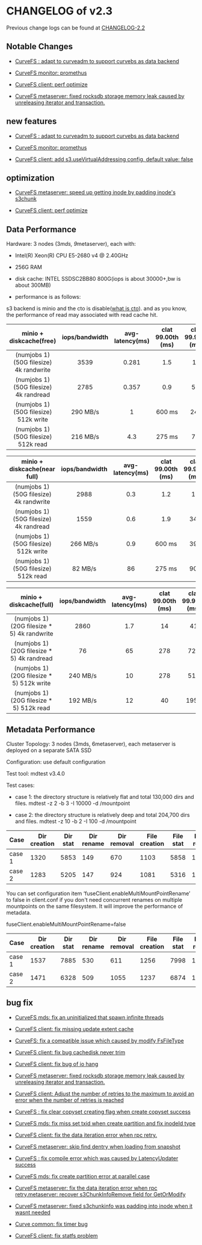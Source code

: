 # CHANGELOG of v2.3

Previous change logs can be found at [CHANGELOG-2.2](https://github.com/opencurve/curve/blob/master/CHANGELOG-2.2.md)

## Notable Changes

- [CurveFS : adapt to curveadm to support curvebs as data backend](https://github.com/opencurve/curve/pull/1349)

- [CurveFS monitor: promethus](https://github.com/opencurve/curve/pull/1237)

- [CurveFS client: perf optimize](https://github.com/opencurve/curve/pull/1194)

- [CurveFS metaserver: fixed rocksdb storage memory leak caused by unreleasing iterator and transaction.](https://github.com/opencurve/curve/pull/1388)

## new features

- [CurveFS : adapt to curveadm to support curvebs as data backend](https://github.com/opencurve/curve/pull/1349)

- [CurveFS monitor: promethus](https://github.com/opencurve/curve/pull/1237)

- [CurveFS client: add s3.useVirtualAddressing config, default value: false](https://github.com/opencurve/curve/pull/1253)

## optimization

- [CurveFS metaserver: speed up getting inode by padding inode's s3chunk](https://github.com/opencurve/curve/pull/1344)

- [CurveFS client: perf optimize](https://github.com/opencurve/curve/pull/1194)

## Data Performance
Hardware: 3 nodes (3*mds, 9*metaserver), each with:
 - Intel(R) Xeon(R) CPU E5-2680 v4 @ 2.40GHz
 - 256G RAM
 - disk cache: INTEL SSDSC2BB80 800G(iops is about 30000+,bw is about 300MB)

  - performance is as follows:

s3 backend is minio and the cto is disable([what is cto](https://github.com/opencurve/curve/blob/master/docs/cn/CurveFS%E6%94%AF%E6%8C%81%E5%A4%9A%E6%8C%82%E8%BD%BD.pdf)). and as you know, the performance of read may associated with read cache hit.

| minio + diskcache(free)| iops/bandwidth | avg-latency(ms) | clat 99.00th (ms) | clat 99.99th (ms) |
| :----: | :----: | :----: | :----: | :----: |
| (numjobs 1) (50G filesize) 4k randwrite | 3539 | 0.281 | 1.5 | 16 |
| (numjobs 1) (50G filesize) 4k randread | 2785 | 0.357 | 0.9 | 5.8|
| (numjobs 1) (50G filesize) 512k write | 290 MB/s | 1 | 600 ms | 248|
| (numjobs 1) (50G filesize) 512k read | 216 MB/s | 4.3 | 275 ms | 7.6 |


| minio + diskcache(near full)| iops/bandwidth | avg-latency(ms) | clat 99.00th (ms) | clat 99.99th (ms) |
| :----: | :----: | :----: | :----: | :----: |
| (numjobs 1) (50G filesize) 4k randwrite | 2988 | 0.3 | 1.2 | 18 |
| (numjobs 1) (50G filesize) 4k randread | 1559 | 0.6 | 1.9 | 346|
| (numjobs 1) (50G filesize) 512k write | 266 MB/s | 0.9| 600 ms | 396|
| (numjobs 1) (50G filesize) 512k read | 82 MB/s | 86 | 275 ms | 901|


| minio + diskcache(full)| iops/bandwidth | avg-latency(ms) | clat 99.00th (ms) | clat 99.99th (ms) |
| :----: | :----: | :----: | :----: | :----: |
| (numjobs 1) (20G filesize * 5) 4k randwrite | 2860 | 1.7| 14 | 41 |
| (numjobs 1) (20G filesize * 5) 4k randread | 76 | 65 | 278 | 725|
| (numjobs 1) (20G filesize * 5) 512k write | 240 MB/s | 10| 278 | 513|
| (numjobs 1) (20G filesize * 5) 512k read | 192 MB/s | 12 | 40 | 1955 |

## Metadata Performance

Cluster Topology: 3 nodes (3mds, 6metaserver), each metaserver is deployed on a separate SATA SSD

Configuration: use default configuration

Test tool: mdtest v3.4.0

Test cases:
- case 1: the directory structure is relatively flat and total 130,000 dirs and files.
mdtest -z 2 -b 3 -I 10000 -d /mountpoint

- case 2: the directory structure is relatively deep and total 204,700 dirs and files.
mdtest -z 10 -b 2 -I 100 -d /mountpoint


| Case | Dir creation | Dir stat | Dir rename | Dir removal | File creation | File stat | File read | File removal | Tree creation | Tree removal |
| --- | --- | --- | --- | --- | --- | --- | --- | --- | --- | --- |
| case 1 | 1320 | 5853 | 149 | 670 | 1103 | 5858 | 1669 | 1419 | 851 | 64 |
| case 2 | 1283 | 5205 | 147 | 924 | 1081 | 5316 | 1634 | 1260 | 1302 | 887 |

You can set configuration item ‘fuseClient.enableMultiMountPointRename’ to false in client.conf if you don't need concurrent renames on multiple mountpoints on the same filesystem. It will improve the performance of metadata.

fuseClient.enableMultiMountPointRename=false

| Case | Dir creation | Dir stat | Dir rename | Dir removal | File creation | File stat | File read | File removal | Tree creation | Tree removal |
| --- | --- | --- | --- | --- | --- | --- | --- | --- | --- | --- |
| case 1 | 1537 | 7885 | 530 | 611 | 1256 | 7998 | 1861 | 1614 | 1050 | 72 |
| case 2 | 1471 | 6328 | 509 | 1055 | 1237 | 6874 | 1818 | 1454 | 1489 | 1034 |

## bug fix

- [CurveFS mds: fix an uninitialized that spawn infinite threads](https://github.com/opencurve/curve/pull/1270)

- [CurveFS client: fix missing update extent cache](https://github.com/opencurve/curve/pull/1279)

- [CurveFS: fix a compatible issue which caused by modify FsFileType ](https://github.com/opencurve/curve/pull/1359)

- [CurveFS client: fix bug cachedisk never trim](https://github.com/opencurve/curve/pull/1378)

- [CurveFS client: fix bug of io hang](https://github.com/opencurve/curve/pull/1377)

- [CurveFS metaserver: fixed rocksdb storage memory leak caused by unreleasing iterator and transaction.](https://github.com/opencurve/curve/pull/1388)

- [CurveFS client: Adjust the number of retries to the maximum to avoid an error when the number of retries is reached](https://github.com/opencurve/curve/pull/1410)

- [CurveFS : fix clear copyset creating flag when create copyset success](https://github.com/opencurve/curve/pull/1417)

- [CurveFS mds: fix miss set txid when create partition and fix inodeId type](https://github.com/opencurve/curve/pull/1479)

- [CurveFS client: fix the data iteration error when rpc retry.](https://github.com/opencurve/curve/pull/1474)

- [CurveFS metaserver: skip find dentry when loading from snapshot](https://github.com/opencurve/curve/pull/1460)

- [CurveFS : fix compile error which was caused by LatencyUpdater success](https://github.com/opencurve/curve/pull/1508)

- [CurveFS mds: fix create partition error at parallel case](https://github.com/opencurve/curve/pull/1511)

- [CurveFS metaserver: fix the data iteration error when rpc retry.metaserver: recover s3ChunkInfoRemove field for GetOrModify](https://github.com/opencurve/curve/pull/1404)

- [CurveFS metaserver: fixed s3chunkinfo was padding into inode when it wasnt needed](https://github.com/opencurve/curve/pull/1510)

- [Curve common: fix timer bug](https://github.com/opencurve/curve/pull/1492)

- [CurveFS client: fix statfs problem](https://github.com/opencurve/curve/pull/1620)
